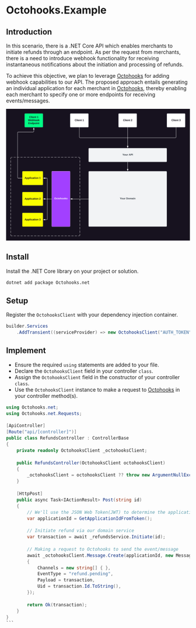 # Octohooks.Example

## Introduction

In this scenario, there is a .NET Core API which enables merchants to initiate refunds through an endpoint. As per the request from merchants, there is a need to introduce webhook functionality for receiving instantaneous notifications about the initiation and processing of refunds.

To achieve this objective, we plan to leverage [Octohooks](https://octohooks.com) for adding webhook capabilities to our API. The proposed approach entails generating an individual application for each merchant in [Octohooks](https://octohooks.com), thereby enabling each merchant to specify one or more endpoints for receiving events/messages.

![Octohooks](Assets/diagram.png)

## Install

Install the .NET Core library on your project or solution.

```bash
dotnet add package Octohooks.net
```

## Setup

Register the `OctohooksClient` with your dependency injection container.

```csharp
builder.Services
    .AddTransient((serviceProvider) => new OctohooksClient("AUTH_TOKEN"));
```

## Implement

- Ensure the required `using` statements are added to your file.
- Declare the `OctohooksClient` field in your controller `class`.
- Assign the `OctohooksClient` field in the constructor of your controller `class`.
- Use the `OctohooksClient` instance to make a request to [Octohooks](https://octohooks.com) in your controller method(s).

````csharp
using Octohooks.net;
using Octohooks.net.Requests;

[ApiController]
[Route("api/[controller]")]
public class RefundsController : ControllerBase
{
    private readonly OctohooksClient _octohooksClient;

    public RefundsController(OctohooksClient octohooksClient)
    {
        _octohooksClient = octohooksClient ?? throw new ArgumentNullException(nameof(octohooksClient));
    }

    [HttpPost]
    public async Task<IActionResult> Post(string id)
    {
        // We'll use the JSON Web Token(JWT) to determine the applicationId of the client making the request
        var applicationId = GetApplicationIdFromToken();

        // Initiate refund via our domain service
        var transaction = await _refundsService.Initiate(id);

        // Making a request to Octohooks to send the event/message
        await _octohooksClient.Message.Create(applicationId, new MessageRequest
        {
            Channels = new string[] { },
            EventType = "refund.pending",
            Payload = transaction,
            Uid = transaction.Id.ToString(),
        });

        return Ok(transaction);
    }
}
```
````
